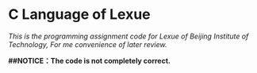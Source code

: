 # C Language of Lexue
*This is the programming assignment code for Lexue of Beijing Institute of Technology, For me convenience of later review.*

**##NOTICE：The code is not completely correct.**
